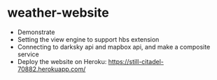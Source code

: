 # weather-website
- Demonstrate 
- Setting the view engine to support hbs extension 
- Connecting to darksky api and mapbox api, and make a composite service
- Deploy the website on Heroku: https://still-citadel-70882.herokuapp.com/
